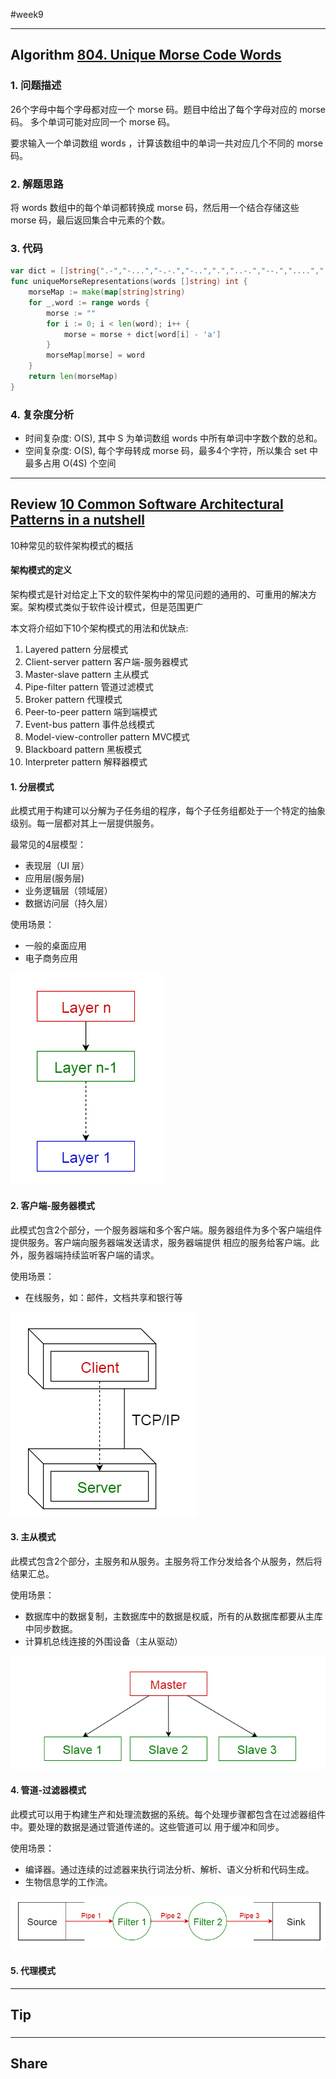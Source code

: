 #week9

---

## Algorithm [804. Unique Morse Code Words](https://leetcode.com/problems/unique-morse-code-words/)
### 1. 问题描述
26个字母中每个字母都对应一个 morse 码。题目中给出了每个字母对应的 morse 码。
多个单词可能对应同一个 morse 码。

要求输入一个单词数组 words ，计算该数组中的单词一共对应几个不同的 morse 码。
### 2. 解题思路
将 words 数组中的每个单词都转换成 morse 码，然后用一个结合存储这些 morse 码，最后返回集合中元素的个数。
### 3. 代码
```go
var dict = []string{".-","-...","-.-.","-..",".","..-.","--.","....","..",".---","-.-",".-..","--","-.","---",".--.","--.-",".-.","...","-","..-","...-",".--","-..-","-.--","--.."}
func uniqueMorseRepresentations(words []string) int {
	morseMap := make(map[string]string)
	for _,word := range words {
		morse := ""
		for i := 0; i < len(word); i++ {
			morse = morse + dict[word[i] - 'a']
		}
		morseMap[morse] = word
	}
	return len(morseMap)
}
```
### 4. 复杂度分析
* 时间复杂度: O(S), 其中 S 为单词数组 words 中所有单词中字数个数的总和。
* 空间复杂度: O(S), 每个字母转成 morse 码，最多4个字符，所以集合 set 中最多占用 O(4S) 个空间
---

## Review [10 Common Software Architectural Patterns in a nutshell](https://towardsdatascience.com/10-common-software-architectural-patterns-in-a-nutshell-a0b47a1e9013)
10种常见的软件架构模式的概括
#### 架构模式的定义
架构模式是针对给定上下文的软件架构中的常见问题的通用的、可重用的解决方案。架构模式类似于软件设计模式，但是范围更广

本文将介绍如下10个架构模式的用法和优缺点:
1. Layered pattern 分层模式
2. Client-server pattern 客户端-服务器模式
3. Master-slave pattern 主从模式
4. Pipe-filter pattern 管道过滤模式
5. Broker pattern 代理模式
6. Peer-to-peer pattern 端到端模式
7. Event-bus pattern 事件总线模式
8. Model-view-controller pattern MVC模式
9. Blackboard pattern 黑板模式
10. Interpreter pattern 解释器模式

#### 1. 分层模式
此模式用于构建可以分解为子任务组的程序，每个子任务组都处于一个特定的抽象级别。每一层都对其上一层提供服务。

最常见的4层模型：
* 表现层（UI 层）
* 应用层(服务层)
* 业务逻辑层（领域层）
* 数据访问层（持久层）

使用场景：
* 一般的桌面应用
* 电子商务应用

![layered_pattern](layered_pattern.png)
#### 2. 客户端-服务器模式
此模式包含2个部分，一个服务器端和多个客户端。服务器组件为多个客户端组件提供服务。客户端向服务器端发送请求，服务器端提供
相应的服务给客户端。此外，服务器端持续监听客户端的请求。

使用场景：
* 在线服务，如：邮件，文档共享和银行等

![client-server_pattern](client-server_pattern.png)
#### 3. 主从模式
此模式包含2个部分，主服务和从服务。主服务将工作分发给各个从服务，然后将结果汇总。

使用场景：
* 数据库中的数据复制，主数据库中的数据是权威，所有的从数据库都要从主库中同步数据。
* 计算机总线连接的外围设备（主从驱动）

![master-slave_pattern](master-slave_pattern.png)
#### 4. 管道-过滤器模式
此模式可以用于构建生产和处理流数据的系统。每个处理步骤都包含在过滤器组件中。要处理的数据是通过管道传递的。这些管道可以
用于缓冲和同步。

使用场景：
* 编译器。通过连续的过滤器来执行词法分析、解析、语义分析和代码生成。
* 生物信息学的工作流。

![pipe-filter_pattern](pipe-filter_pattern.png)
#### 5. 代理模式


---

## Tip

### 

---
    
## Share
### 

